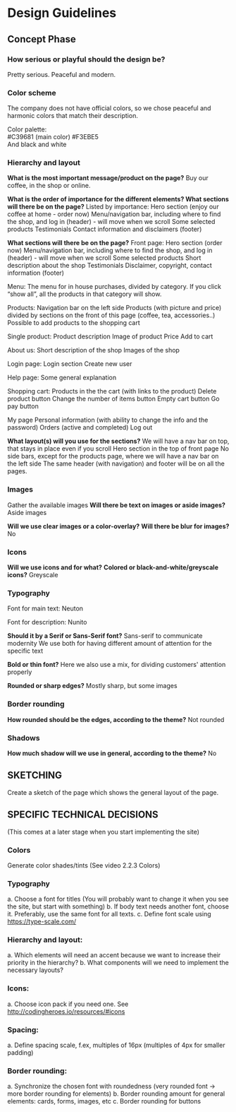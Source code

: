 # Design Guidelines

## Concept Phase

### How serious or playful should the design be?

Pretty serious. Peaceful and modern.

### Color scheme

The company does not have official colors, so we chose peaceful and harmonic colors that match their description.

Color palette:  
#C39681 (main color)
#F3EBE5  
And black and white

### Hierarchy and layout

**What is the most important message/product on the page?**
Buy our coffee, in the shop or online.

**What is the order of importance for the different elements? What sections will there be on the page?**
Listed by importance:
Hero section (enjoy our coffee at home - order now)
Menu/navigation bar, including where to find the shop, and log in (header) - will move when we scroll
Some selected products
Testimonials
Contact information and disclaimers (footer)

**What sections will there be on the page?**
Front page:
Hero section (order now)
Menu/navigation bar, including where to find the shop, and log in (header) - will move when we scroll
Some selected products
Short description about the shop
Testimonials
Disclaimer, copyright, contact information (footer)

Menu:
The menu for in house purchases, divided by category. If you click “show all”, all the products in that category will show.

Products:
Navigation bar on the left side
Products (with picture and price) divided by sections on the front of this page (coffee, tea, accessories..)
Possible to add products to the shopping cart

Single product:
Product description
Image of product
Price
Add to cart

About us:
Short description of the shop
Images of the shop

Login page:
Login section
Create new user

Help page:
Some general explanation

Shopping cart:
Products in the the cart (with links to the product)
Delete product button
Change the number of items button
Empty cart button
Go pay button

My page
Personal information (with ability to change the info and the password)
Orders (active and completed)
Log out

**What layout(s) will you use for the sections?**
We will have a nav bar on top, that stays in place even if you scroll
Hero section in the top of front page
No side bars, except for the products page, where we will have a nav bar on the left side
The same header (with navigation) and footer will be on all the pages.

### Images

Gather the available images
**Will there be text on images or aside images?**
Aside images

**Will we use clear images or a color-overlay?**
**Will there be blur for images?**
No

### Icons

**Will we use icons and for what?**
**Colored or black-and-white/greyscale icons?**
Greyscale

### Typography

Font for main text: Neuton

Font for description: Nunito

**Should it by a Serif or Sans-Serif font?**
Sans-serif to communicate modernity
We use both for having different amount of attention for the specific text

**Bold or thin font?**
Here we also use a mix, for dividing customers' attention properly

**Rounded or sharp edges?**
Mostly sharp, but some images

### Border rounding

**How rounded should be the edges, according to the theme?**
Not rounded

### Shadows

**How much shadow will we use in general, according to the theme?**
No

## SKETCHING

Create a sketch of the page which shows the general layout of the page.

## SPECIFIC TECHNICAL DECISIONS

(This comes at a later stage when you start implementing the site)

### Colors

Generate color shades/tints (See video 2.2.3 Colors)

### Typography

a. Choose a font for titles (You will probably want to change it when you see the site, but
start with something)
b. If body text needs another font, choose it. Preferably, use the same font for all texts.
c. Define font scale using https://type-scale.com/

### Hierarchy and layout:

a. Which elements will need an accent because we want to increase their priority in the
hierarchy?
b. What components will we need to implement the necessary layouts?

### Icons:

a. Choose icon pack if you need one. See http://codingheroes.io/resources/#icons

### Spacing:

a. Define spacing scale, f.ex, multiples of 16px (multiples of 4px for smaller padding)

### Border rounding:

a. Synchronize the chosen font with roundedness (very rounded font → more border
rounding for elements)
b. Border rounding amount for general elements: cards, forms, images, etc
c. Border rounding for buttons
